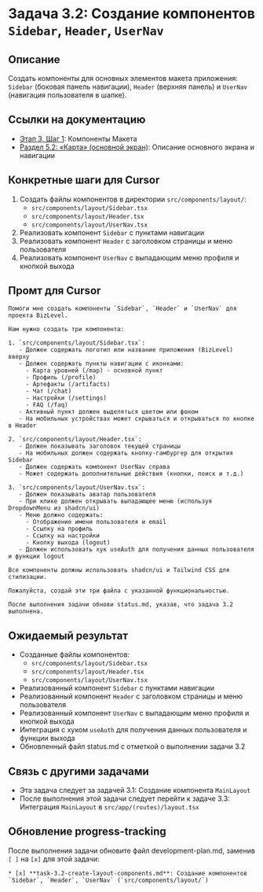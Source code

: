 # Задача 3.2: Создание компонентов `Sidebar`, `Header`, `UserNav`

## Описание
Создать компоненты для основных элементов макета приложения: `Sidebar` (боковая панель навигации), `Header` (верхняя панель) и `UserNav` (навигация пользователя в шапке).

## Ссылки на документацию
- [Этап 3, Шаг 1](../BizLevel-%20План%20Реализации%20Проекта.%2031.03.rtf): Компоненты Макета
- [Раздел 5.2: «Карта» (основной экран)](../Данные%20по%20МВП,%2025.04.pdf): Описание основного экрана и навигации

## Конкретные шаги для Cursor
1. Создать файлы компонентов в директории `src/components/layout/`:
   - `src/components/layout/Sidebar.tsx`
   - `src/components/layout/Header.tsx`
   - `src/components/layout/UserNav.tsx`
2. Реализовать компонент `Sidebar` с пунктами навигации
3. Реализовать компонент `Header` с заголовком страницы и меню пользователя
4. Реализовать компонент `UserNav` с выпадающим меню профиля и кнопкой выхода

## Промт для Cursor
```
Помоги мне создать компоненты `Sidebar`, `Header` и `UserNav` для проекта BizLevel.

Нам нужно создать три компонента:

1. `src/components/layout/Sidebar.tsx`:
   - Должен содержать логотип или название приложения (BizLevel) вверху
   - Должен содержать пункты навигации с иконками:
     - Карта уровней (/map) - основной пункт
     - Профиль (/profile)
     - Артефакты (/artifacts)
     - Чат (/chat)
     - Настройки (/settings)
     - FAQ (/faq)
   - Активный пункт должен выделяться цветом или фоном
   - На мобильных устройствах может скрываться и открываться по кнопке в Header

2. `src/components/layout/Header.tsx`:
   - Должен показывать заголовок текущей страницы
   - На мобильных должен содержать кнопку-гамбургер для открытия Sidebar
   - Должен содержать компонент UserNav справа
   - Может содержать дополнительные действия (кнопки, поиск и т.д.)

3. `src/components/layout/UserNav.tsx`:
   - Должен показывать аватар пользователя
   - При клике должен открывать выпадающее меню (используя DropdownMenu из shadcn/ui)
   - Меню должно содержать:
     - Отображение имени пользователя и email
     - Ссылку на профиль
     - Ссылку на настройки
     - Кнопку выхода (logout)
   - Должен использовать хук useAuth для получения данных пользователя и функции logout

Все компоненты должны использовать shadcn/ui и Tailwind CSS для стилизации.

Пожалуйста, создай эти три файла с указанной функциональностью.

После выполнения задачи обнови status.md, указав, что задача 3.2 выполнена.
```

## Ожидаемый результат
- Созданные файлы компонентов:
  - `src/components/layout/Sidebar.tsx`
  - `src/components/layout/Header.tsx`
  - `src/components/layout/UserNav.tsx`
- Реализованный компонент `Sidebar` с пунктами навигации
- Реализованный компонент `Header` с заголовком страницы и меню пользователя
- Реализованный компонент `UserNav` с выпадающим меню профиля и кнопкой выхода
- Интеграция с хуком `useAuth` для получения данных пользователя и функции выхода
- Обновленный файл status.md с отметкой о выполнении задачи 3.2

## Связь с другими задачами
- Эта задача следует за задачей 3.1: Создание компонента `MainLayout`
- После выполнения этой задачи следует перейти к задаче 3.3: Интеграция `MainLayout` в `src/app/(routes)/layout.tsx`

## Обновление progress-tracking
После выполнения задачи обновите файл development-plan.md, заменив `[ ]` на `[x]` для этой задачи:
```
* [x] **task-3.2-create-layout-components.md**: Создание компонентов `Sidebar`, `Header`, `UserNav` (`src/components/layout/`)
```
